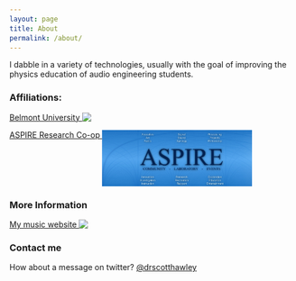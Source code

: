 ```yaml
---
layout: page
title: About
permalink: /about/
---
```


I dabble in a variety of technologies, usually with the goal of improving the physics education of audio engineering students.

### Affiliations:

<a href="http://www.belmont.edu">Belmont University <img src="http://i.imgur.com/5OKrXVYs.png" height="100" align="top"></a>

<a href="http://aspirecoop.github.io">ASPIRE Research Co-op <img src="https://github.com/aspirecoop/aspirecoop.github.io/blob/master/images/aspire_logo_lines.png?raw=true" height="100" align="top"></a>

### More Information

<a href="http://www.scotthawley.com">My music website
<img src="https://pbs.twimg.com/profile_images/829065329892405248/qBHq198d_400x400.jpg" height="100" align="top"></a>

### Contact me
How about a message on twitter?  [@drscotthawley](http://www.twitter.com/drscotthawley)
